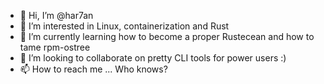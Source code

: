 - 👋 Hi, I’m @har7an
- 👀 I’m interested in Linux, containerization and Rust
- 🌱 I’m currently learning how to become a proper Rustecean and how to tame rpm-ostree
- 💞️ I’m looking to collaborate on pretty CLI tools for power users :)
- 📫 How to reach me ... Who knows?

<!---
har7an/har7an is a ✨ special ✨ repository because its `README.md` (this file) appears on your GitHub profile.
You can click the Preview link to take a look at your changes.
--->
